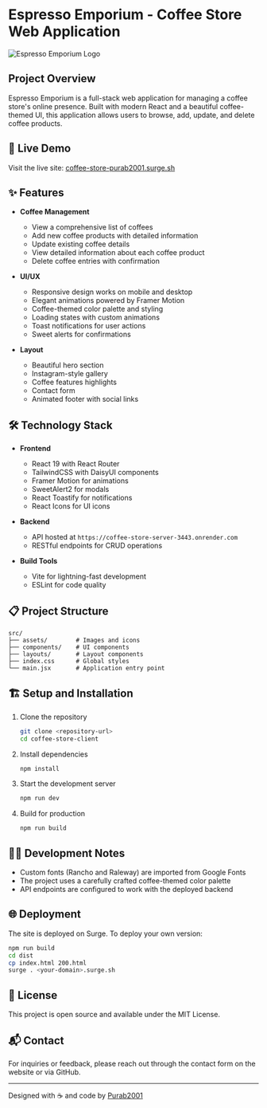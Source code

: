 # Espresso Emporium - Coffee Store Web Application

![Espresso Emporium Logo](/logo1.png)

## Project Overview

Espresso Emporium is a full-stack web application for managing a coffee store's online presence. Built with modern React and a beautiful coffee-themed UI, this application allows users to browse, add, update, and delete coffee products.

## 🚀 Live Demo

Visit the live site: [coffee-store-purab2001.surge.sh](https://coffee-store-purab2001.surge.sh)

## ✨ Features

- **Coffee Management**
  - View a comprehensive list of coffees
  - Add new coffee products with detailed information
  - Update existing coffee details
  - View detailed information about each coffee product
  - Delete coffee entries with confirmation

- **UI/UX**
  - Responsive design works on mobile and desktop
  - Elegant animations powered by Framer Motion
  - Coffee-themed color palette and styling
  - Loading states with custom animations
  - Toast notifications for user actions
  - Sweet alerts for confirmations

- **Layout**
  - Beautiful hero section
  - Instagram-style gallery
  - Coffee features highlights
  - Contact form
  - Animated footer with social links

## 🛠️ Technology Stack

- **Frontend**
  - React 19 with React Router
  - TailwindCSS with DaisyUI components
  - Framer Motion for animations
  - SweetAlert2 for modals
  - React Toastify for notifications
  - React Icons for UI icons

- **Backend**
  - API hosted at `https://coffee-store-server-3443.onrender.com`
  - RESTful endpoints for CRUD operations

- **Build Tools**
  - Vite for lightning-fast development
  - ESLint for code quality

## 📋 Project Structure

```
src/
├── assets/        # Images and icons
├── components/    # UI components 
├── layouts/       # Layout components
├── index.css      # Global styles
└── main.jsx       # Application entry point
```

## 🏗️ Setup and Installation

1. Clone the repository
   ```bash
   git clone <repository-url>
   cd coffee-store-client
   ```

2. Install dependencies
   ```bash
   npm install
   ```

3. Start the development server
   ```bash
   npm run dev
   ```

4. Build for production
   ```bash
   npm run build
   ```

## 👩‍💻 Development Notes

- Custom fonts (Rancho and Raleway) are imported from Google Fonts
- The project uses a carefully crafted coffee-themed color palette
- API endpoints are configured to work with the deployed backend

## 🌐 Deployment

The site is deployed on Surge. To deploy your own version:

```bash
npm run build
cd dist
cp index.html 200.html
surge . <your-domain>.surge.sh
```

## 📄 License

This project is open source and available under the MIT License.

## 📬 Contact

For inquiries or feedback, please reach out through the contact form on the website or via GitHub.

---

Designed with ☕ and code by [Purab2001](https://github.com/Purab2001)
